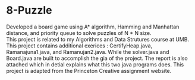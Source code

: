 # 8-Puzzle
Developed a board game using A* algorithm, Hamming and Manhattan distance, and priority queue to solve puzzles of N * N size.  
This project is related to my Algorithms and Data Strutures course at UMB. 
This project contains additional exerices : CertifyHeap.java, Ramanajuna1.java, and Ramanujan2.java. 
While the solver.java and Board.java are built to accomplish the gia of the project. 
The report is also attached which in detial explains what this two java programs does. 
This project is adapted from the Princeton Creative assignment website. 
